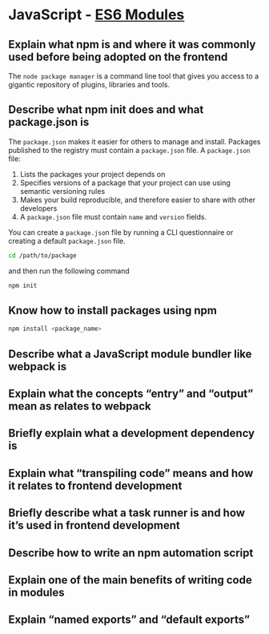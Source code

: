 # JavaScript - [ES6 Modules](https://www.theodinproject.com/paths/full-stack-javascript/courses/javascript/lessons/es6-modules)

## Explain what npm is and where it was commonly used before being adopted on the frontend
The `node package manager` is a command line tool that gives you access to a gigantic repository of plugins, libraries and tools.

## Describe what npm init does and what package.json is
The `package.json` makes it easier for others to manage and install. Packages published to the registry must contain a `package.json` file.
A `package.json` file:
1. Lists the packages your project depends on
2. Specifies versions of a package that your project can use using semantic versioning rules
3. Makes your build reproducible, and therefore easier to share with other developers
4. A `package.json` file must contain `name` and `version` fields.

You can create a `package.jso`n file by running a CLI questionnaire or creating a default `package.json` file.
```sh
cd /path/to/package
```
and then run the following command
```sh
npm init
```

## Know how to install packages using npm
```sh
npm install <package_name>
```

## Describe what a JavaScript module bundler like webpack is
## Explain what the concepts “entry” and “output” mean as relates to webpack
## Briefly explain what a development dependency is
## Explain what “transpiling code” means and how it relates to frontend development
## Briefly describe what a task runner is and how it’s used in frontend development
## Describe how to write an npm automation script
## Explain one of the main benefits of writing code in modules
## Explain “named exports” and “default exports”

